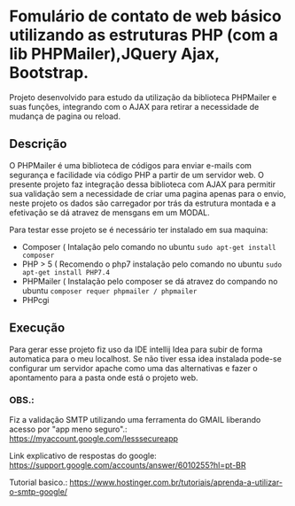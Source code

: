 # Fomulário de contato de web básico utilizando as estruturas PHP (com a lib PHPMailer),JQuery Ajax, Bootstrap. 

Projeto desenvolvido para estudo da utilização da biblioteca PHPMailer e suas funções, integrando com o AJAX para retirar a necessidade de mudança de pagina ou reload.

## Descrição

O PHPMailer é uma biblioteca de códigos para enviar e-mails com segurança e facilidade via código PHP a partir de um servidor web.
O presente projeto faz integração dessa biblioteca com AJAX para permitir sua validação sem a necessidade de criar uma pagina apenas para o envio, neste projeto os dados são carregador por trás da estrutura montada e a efetivação se dá atravez de mensgans em um MODAL.

Para testar esse projeto se é necessário ter instalado em sua maquina:

* Composer  ( Intalação pelo comando no ubuntu ```sudo apt-get install composer```
* PHP > 5   ( Recomendo o php7 instalação pelo comando no ubuntu ``` sudo apt-get install PHP7.4 ```
* PHPMailer ( Instalação pelo composer se dá atravez do compando no ubuntu ```composer requer phpmailer / phpmailer ```
* PHPcgi

## Execução

Para gerar esse projeto fiz uso da IDE intellij Idea para subir de forma automatica para o meu localhost.
Se não tiver essa idea instalada pode-se configurar um servidor apache como uma das alternativas e fazer o apontamento para a pasta onde está o projeto web.


### OBS.:
Fiz a validação SMTP utilizando uma ferramenta do GMAIL liberando acesso por "app meno seguro".: https://myaccount.google.com/lesssecureapp

Link explicativo de respostas do google: https://support.google.com/accounts/answer/6010255?hl=pt-BR

Tutorial basico.: https://www.hostinger.com.br/tutoriais/aprenda-a-utilizar-o-smtp-google/
